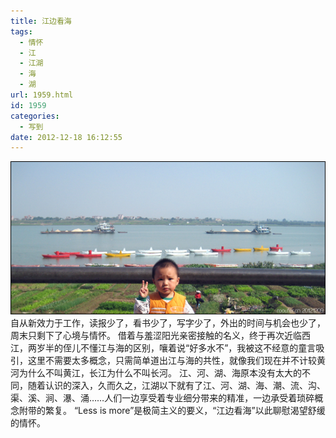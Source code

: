 ```yaml
---
title: 江边看海
tags:
  - 情怀
  - 江
  - 江湖
  - 海
  - 湖
url: 1959.html
id: 1959
categories:
  - 写到
date: 2012-12-18 16:12:55
---
```


[![](/images/uploads/2012/12/江边看海.jpg "江边看海")](/images/uploads/2012/12/江边看海.jpg) 自从新效力于工作，读报少了，看书少了，写字少了，外出的时间与机会也少了，周末只剩下了心境与情怀。 借着与羞涩阳光亲密接触的名义，终于再次近临西江，两岁半的侄儿不懂江与海的区别，嚷着说“好多水不”，我被这不经意的童言吸引，这里不需要太多概念，只需简单道出江与海的共性，就像我们现在并不计较黄河为什么不叫黄江，长江为什么不叫长河。 江、河、湖、海原本没有太大的不同，随着认识的深入，久而久之，江湖以下就有了江、河、湖、海、潮、流、沟、渠、溪、涧、瀑、涌……人们一边享受着专业细分带来的精准，一边承受着琐碎概念附带的繁复。 “Less is more”是极简主义的要义，“江边看海”以此聊慰渴望舒缓的情怀。